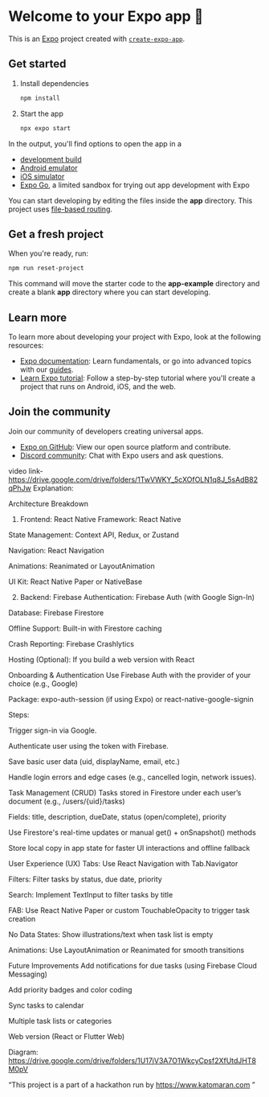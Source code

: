 # Welcome to your Expo app 👋

This is an [Expo](https://expo.dev) project created with [`create-expo-app`](https://www.npmjs.com/package/create-expo-app).

## Get started

1. Install dependencies

   ```bash
   npm install
   ```

2. Start the app

   ```bash
   npx expo start
   ```

In the output, you'll find options to open the app in a

- [development build](https://docs.expo.dev/develop/development-builds/introduction/)
- [Android emulator](https://docs.expo.dev/workflow/android-studio-emulator/)
- [iOS simulator](https://docs.expo.dev/workflow/ios-simulator/)
- [Expo Go](https://expo.dev/go), a limited sandbox for trying out app development with Expo

You can start developing by editing the files inside the **app** directory. This project uses [file-based routing](https://docs.expo.dev/router/introduction).

## Get a fresh project

When you're ready, run:

```bash
npm run reset-project
```

This command will move the starter code to the **app-example** directory and create a blank **app** directory where you can start developing.

## Learn more

To learn more about developing your project with Expo, look at the following resources:

- [Expo documentation](https://docs.expo.dev/): Learn fundamentals, or go into advanced topics with our [guides](https://docs.expo.dev/guides).
- [Learn Expo tutorial](https://docs.expo.dev/tutorial/introduction/): Follow a step-by-step tutorial where you'll create a project that runs on Android, iOS, and the web.

## Join the community

Join our community of developers creating universal apps.

- [Expo on GitHub](https://github.com/expo/expo): View our open source platform and contribute.
- [Discord community](https://chat.expo.dev): Chat with Expo users and ask questions.

video link- https://drive.google.com/drive/folders/1TwVWKY_5cXOfOLN1q8J_5sAdB82qPhJw
Explanation:

Architecture Breakdown
1. Frontend: React Native
Framework: React Native

State Management: Context API, Redux, or Zustand

Navigation: React Navigation

Animations: Reanimated or LayoutAnimation

UI Kit: React Native Paper or NativeBase

2. Backend: Firebase
Authentication: Firebase Auth (with Google Sign-In)

Database: Firebase Firestore

Offline Support: Built-in with Firestore caching

Crash Reporting: Firebase Crashlytics

Hosting (Optional): If you build a web version with React

Onboarding & Authentication
Use Firebase Auth with the provider of your choice (e.g., Google)

Package: expo-auth-session (if using Expo) or react-native-google-signin

Steps:

Trigger sign-in via Google.

Authenticate user using the token with Firebase.

Save basic user data (uid, displayName, email, etc.)

Handle login errors and edge cases (e.g., cancelled login, network issues).

Task Management (CRUD)
Tasks stored in Firestore under each user’s document (e.g., /users/{uid}/tasks)

Fields: title, description, dueDate, status (open/complete), priority

Use Firestore's real-time updates or manual get() + onSnapshot() methods

Store local copy in app state for faster UI interactions and offline fallback

User Experience (UX)
Tabs: Use React Navigation with Tab.Navigator

Filters: Filter tasks by status, due date, priority

Search: Implement TextInput to filter tasks by title

FAB: Use React Native Paper or custom TouchableOpacity to trigger task creation

No Data States: Show illustrations/text when task list is empty

Animations: Use LayoutAnimation or Reanimated for smooth transitions

Future Improvements
Add notifications for due tasks (using Firebase Cloud Messaging)

Add priority badges and color coding

Sync tasks to calendar

Multiple task lists or categories

Web version (React or Flutter Web)

Diagram:
https://drive.google.com/drive/folders/1U17jV3A7O1WkcyCpsf2XfUtdJHT8M0pV


“This project is a part of a hackathon run by
https://www.katomaran.com ”
